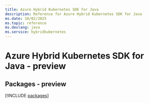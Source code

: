 ```yaml
---
title: Azure Hybrid Kubernetes SDK for Java
description: Reference for Azure Hybrid Kubernetes SDK for Java
ms.date: 10/02/2025
ms.topic: reference
ms.devlang: java
ms.service: hybridkubernetes
---
```

# Azure Hybrid Kubernetes SDK for Java - preview
## Packages - preview
[!INCLUDE [packages](hybrid-kubernetes-index.md)]